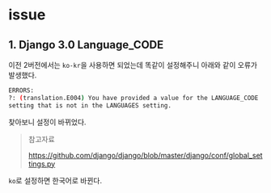 # issue

## 1. Django 3.0 Language_CODE

이전 2버전에서는 `ko-kr`을 사용하면 되었는데 똑같이 설정해주니 아래와 같이 오류가 발생했다.

```bash
ERRORS:
?: (translation.E004) You have provided a value for the LANGUAGE_CODE 
setting that is not in the LANGUAGES setting.
```

찾아보니 설정이 바뀌었다.

> 참고자료
>
>  https://github.com/django/django/blob/master/django/conf/global_settings.py

`ko`로 설정하면 한국어로 바뀐다.

